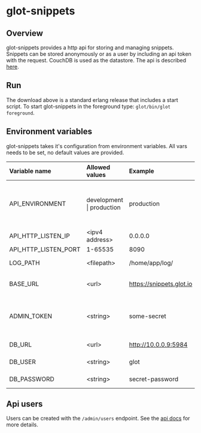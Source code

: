glot-snippets
=============


## Overview
glot-snippets provides a http api for storing and managing snippets.
Snippets can be stored anonymously or as a user by including an api token
with the request. CouchDB is used as the datastore.
The api is described [here](https://github.com/prasmussen/glot-snippets/tree/master/api_docs).

## Run
The download above is a standard erlang release that includes a start script.
To start glot-snippets in the foreground type: `glot/bin/glot foreground`.

## Environment variables
glot-snippets takes it's configuration from environment variables.
All vars needs to be set, no default values are provided.

| Variable name        | Allowed values                | Example                  | Description                                                  |
|:---------------------|:------------------------------|:-------------------------|:-------------------------------------------------------------|
| API_ENVIRONMENT      | development &#124; production | production               | Development mode will enable auto compiling of changed files |
| API_HTTP_LISTEN_IP   | &lt;ipv4 address&gt;          | 0.0.0.0                  | Listen ip                                                    |
| API_HTTP_LISTEN_PORT | 1-65535                       | 8090                     | Listen port                                                  |
| LOG_PATH             | &lt;filepath&gt;              | /home/app/log/           | Path to save logs                                            |
| BASE_URL             | &lt;url&gt;                   | https://snippets.glot.io | Base url to where the api is hosted                          |
| ADMIN_TOKEN          | &lt;string&gt;                | some-secret              | Admin token used to access the /admin endpoints              |
| DB_URL               | &lt;url&gt;                   | http://10.0.0.9:5984     | Url to CouchDB                                               |
| DB_USER              | &lt;string&gt;                | glot                     | CouchDB user                                                 |
| DB_PASSWORD          | &lt;string&gt;                | secret-password          | CouchDB password                                             |

## Api users
Users can be created with the `/admin/users` endpoint.
See the [api docs](https://github.com/prasmussen/glot-snippets/tree/master/api_docs/admin) for more details.

